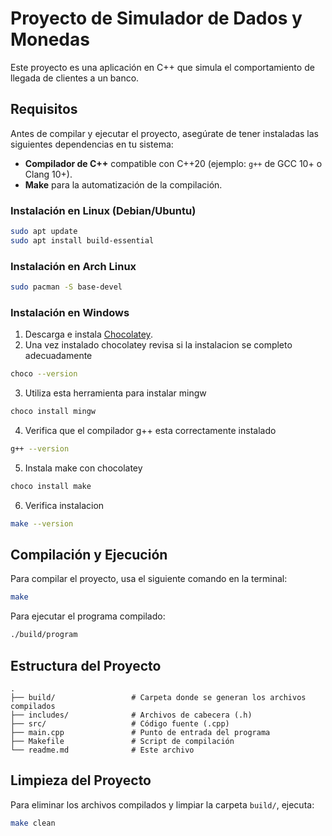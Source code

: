# Proyecto de Simulador de Dados y Monedas

Este proyecto es una aplicación en C++ que simula el comportamiento de llegada de clientes a un banco.

## Requisitos

Antes de compilar y ejecutar el proyecto, asegúrate de tener instaladas las siguientes dependencias en tu sistema:

- **Compilador de C++** compatible con C++20 (ejemplo: `g++` de GCC 10+ o Clang 10+).
- **Make** para la automatización de la compilación.

### Instalación en Linux (Debian/Ubuntu)

```sh
sudo apt update
sudo apt install build-essential
```

### Instalación en Arch Linux

```sh
sudo pacman -S base-devel
```

### Instalación en Windows

1. Descarga e instala [Chocolatey](https://community.chocolatey.org/).
2. Una vez instalado chocolatey revisa si la instalacion se completo adecuadamente

```sh
choco --version
```

3. Utiliza esta herramienta para instalar mingw

```sh
choco install mingw
```

4. Verifica que el compilador g++ esta correctamente instalado

```sh
g++ --version
```

5. Instala make con chocolatey

```sh
choco install make
```

6. Verifica instalacion

```sh
make --version
```

## Compilación y Ejecución

Para compilar el proyecto, usa el siguiente comando en la terminal:

```sh
make
```

Para ejecutar el programa compilado:

```sh
./build/program
```

## Estructura del Proyecto

```
.
├── build/                 # Carpeta donde se generan los archivos compilados
├── includes/              # Archivos de cabecera (.h)
├── src/                   # Código fuente (.cpp)
├── main.cpp               # Punto de entrada del programa
├── Makefile               # Script de compilación
└── readme.md              # Este archivo
```

## Limpieza del Proyecto

Para eliminar los archivos compilados y limpiar la carpeta `build/`, ejecuta:

```sh
make clean
```
